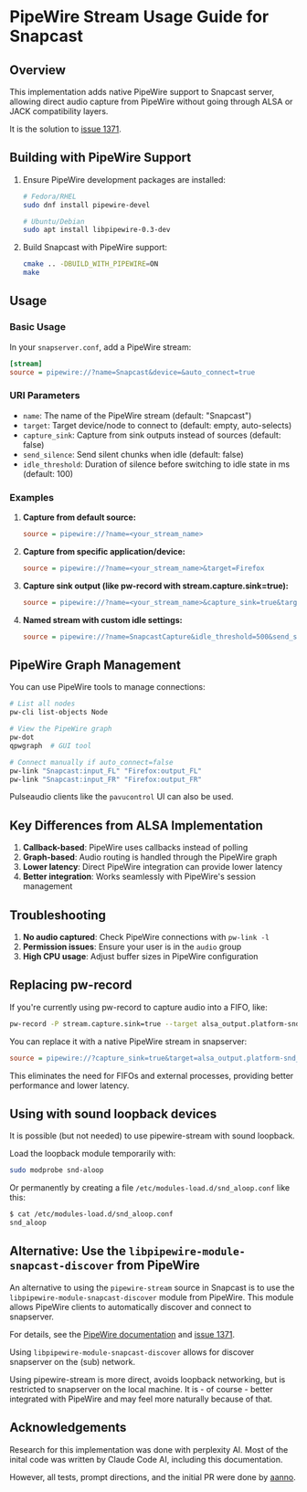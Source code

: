 # PipeWire Stream Usage Guide for Snapcast

## Overview

This implementation adds native PipeWire support to Snapcast server, allowing direct audio capture from PipeWire without going through ALSA or JACK compatibility layers.

It is the solution to [issue 1371](https://github.com/badaix/snapcast/issues/1371).

## Building with PipeWire Support

1. Ensure PipeWire development packages are installed:

   ```bash
   # Fedora/RHEL
   sudo dnf install pipewire-devel
   
   # Ubuntu/Debian
   sudo apt install libpipewire-0.3-dev
   ```

2. Build Snapcast with PipeWire support:

   ```bash
   cmake .. -DBUILD_WITH_PIPEWIRE=ON
   make
   ```

## Usage

### Basic Usage

In your `snapserver.conf`, add a PipeWire stream:

```ini
[stream]
source = pipewire://?name=Snapcast&device=&auto_connect=true
```

### URI Parameters

- `name`: The name of the PipeWire stream (default: "Snapcast")
- `target`: Target device/node to connect to (default: empty, auto-selects)
- `capture_sink`: Capture from sink outputs instead of sources (default: false)
- `send_silence`: Send silent chunks when idle (default: false)
- `idle_threshold`: Duration of silence before switching to idle state in ms (default: 100)

### Examples

1. **Capture from default source:**

   ```ini
   source = pipewire://?name=<your_stream_name>
   ```

2. **Capture from specific application/device:**

   ```ini
   source = pipewire://?name=<your_stream_name>&target=Firefox
   ```

3. **Capture sink output (like pw-record with stream.capture.sink=true):**

   ```ini
   source = pipewire://?name=<your_stream_name>&capture_sink=true&target=alsa_output.platform-snd_aloop.0.analog-stereo
   ```

4. **Named stream with custom idle settings:**

   ```ini
   source = pipewire://?name=SnapcastCapture&idle_threshold=500&send_silence=true
   ```

## PipeWire Graph Management

You can use PipeWire tools to manage connections:

```bash
# List all nodes
pw-cli list-objects Node

# View the PipeWire graph
pw-dot
qpwgraph  # GUI tool

# Connect manually if auto_connect=false
pw-link "Snapcast:input_FL" "Firefox:output_FL"
pw-link "Snapcast:input_FR" "Firefox:output_FR"
```

Pulseaudio clients like the `pavucontrol` UI can also be used.

## Key Differences from ALSA Implementation

1. **Callback-based**: PipeWire uses callbacks instead of polling
2. **Graph-based**: Audio routing is handled through the PipeWire graph
3. **Lower latency**: Direct PipeWire integration can provide lower latency
4. **Better integration**: Works seamlessly with PipeWire's session management

## Troubleshooting

1. **No audio captured**: Check PipeWire connections with `pw-link -l`
2. **Permission issues**: Ensure your user is in the `audio` group
3. **High CPU usage**: Adjust buffer sizes in PipeWire configuration

## Replacing pw-record

If you're currently using pw-record to capture audio into a FIFO, like:

```bash
pw-record -P stream.capture.sink=true --target alsa_output.platform-snd_aloop.0.analog-stereo - >/tmp/snapfifo
```

You can replace it with a native PipeWire stream in snapserver:

```ini
source = pipewire://?capture_sink=true&target=alsa_output.platform-snd_aloop.0.analog-stereo
```

This eliminates the need for FIFOs and external processes, providing better performance and lower latency.

## Using with sound loopback devices

It is possible (but not needed) to use pipewire-stream with sound loopback.

Load the loopback module temporarily with:

```bash
sudo modprobe snd-aloop
```

Or permanently by creating a file `/etc/modules-load.d/snd_aloop.conf` like this:

```bash
$ cat /etc/modules-load.d/snd_aloop.conf 
snd_aloop
```

## Alternative: Use the `libpipewire-module-snapcast-discover` from PipeWire

An alternative to using the `pipewire-stream` source in Snapcast is to use the `libpipewire-module-snapcast-discover` module from PipeWire. This module allows PipeWire clients to automatically discover and connect to snapserver.

For details, see the [PipeWire documentation](https://docs.pipewire.org/page_module_snapcast_discover.html)
and [issue 1371](https://github.com/badaix/snapcast/issues/1371).

Using `libpipewire-module-snapcast-discover` allows for discover snapserver on the (sub) network.

Using pipewire-stream is more direct, avoids loopback networking, but is restricted to snapserver on the local machine. It is - of course - better integrated with PipeWire and may feel more naturally because of that.

## Acknowledgements

Research for this implementation was done with perplexity AI. Most of the inital code was written by Claude Code AI, including this documentation.

However, all tests, prompt directions, and the initial PR were done by [aanno](https://github.com/aanno).
